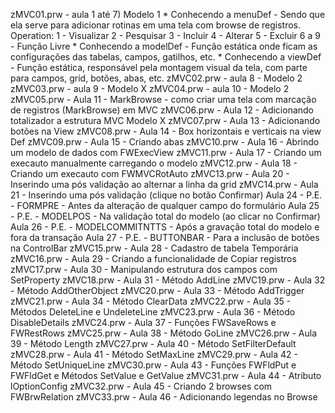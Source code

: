 zMVC01.prw - aula 1 até 7) Modelo 1 
	* Conhecendo a menuDef	- Sendo que ela serve para adicionar rotinas em uma tela com browse de registros.
		Operation: 
			1 - Visualizar
			2 - Pesquisar
			3 - Incluir
			4 - Alterar
			5 - Excluir
			6 a 9 - Função Livre
	* Conhecendo a modelDef - Função estática onde ficam as configurações das tabelas, campos, gatilhos, etc.
	* Conhecendo a viewDef	- Função estática, responsável pela montagem visual da tela, com parte para campos, grid, botões, abas, etc.
zMVC02.prw - aula 8 - Modelo 2 
zMVC03.prw - aula 9 - Modelo X 
zMVC04.prw - aula 10 - Modelo 2 
zMVC05.prw - Aula 11 - MarkBrowse - como criar uma tela com marcação de registros (MarkBrowse) em MVC 
zMVC06.prw - Aula 12 - Adicionando totalizador a estrutura MVC Modelo X 
zMVC07.prw - Aula 13 - Adicionando botões na View 
zMVC08.prw - Aula 14 - Box horizontais e verticais na view Def 
zMVC09.prw - Aula 15 - Criando abas 
zMVC10.prw - Aula 16 - Abrindo um modelo de dados com FWExecView
zMVC11.prw - Aula 17 - Criando um execauto manualmente carregando o modelo
zMVC12.prw - Aula 18 - Criando um execauto com FWMVCRotAuto
zMVC13.prw - Aula 20 - Inserindo uma pós validação ao alternar a linha da grid
zMVC14.prw - Aula 21 - Inserindo uma pós validação (clique no botão Confirmar)
						 Aula 24 - P.E. - FORMPRE - Antes da alteração de qualquer campo do formulário
						 Aula 25 - P.E. - MODELPOS - Na validação total do modelo (ao clicar no Confirmar)
						 Aula 26 - P.E. - MODELCOMMITNTTS - Após a gravação total do modelo e fora da transação
						 Aula 27 - P.E. - BUTTONBAR - Para a inclusão de botões na ControlBar
zMVC15.prw - Aula 28 - Cadastro de tabela Temporária
zMVC16.prw - Aula 29 - Criando a funcionalidade de Copiar registros
zMVC17.prw - Aula 30 - Manipulando estrutura dos campos com SetProperty
zMVC18.prw - Aula 31 - Método AddLine
zMVC19.prw - Aula 32 - Método AddOtherObject
zMVC20.prw - Aula 33 - Método AddTrigger
zMVC21.prw - Aula 34 - Método ClearData
zMVC22.prw - Aula 35 - Métodos DeleteLine e UndeleteLine
zMVC23.prw - Aula 36 - Método DisableDetails
zMVC24.prw - Aula 37 - Funções FWSaveRows e FWRestRows
zMVC25.prw - Aula 38 - Método GoLine
zMVC26.prw - Aula 39 - Método Length
zMVC27.prw - Aula 40 - Método SetFilterDefault
zMVC28.prw - Aula 41 - Método SetMaxLine
zMVC29.prw - Aula 42 - Método SetUniqueLine
zMVC30.prw - Aula 43 - Funções FWFldPut e FWFldGet e Métodos SetValue e GetValue
zMVC31.prw - Aula 44 - Atributo lOptionConfig
zMVC32.prw - Aula 45 - Criando 2 browses com FWBrwRelation
zMVC33.prw - Aula 46 - Adicionando legendas no Browse